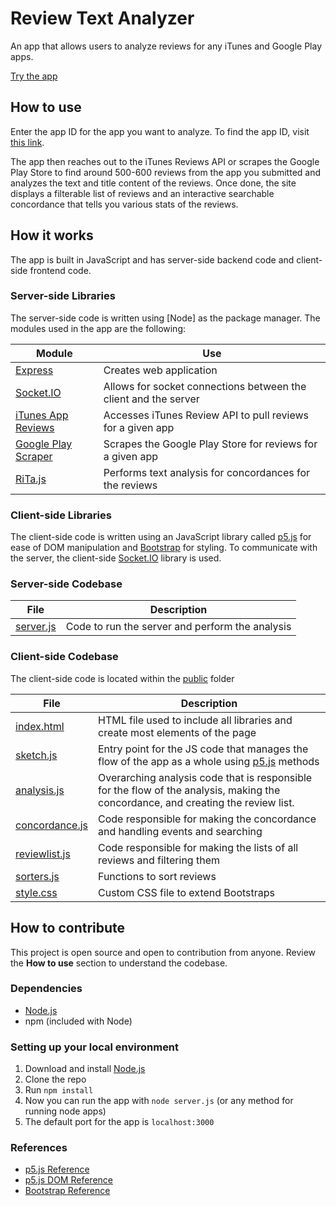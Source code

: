 # Review Text Analyzer
An app that allows users to analyze reviews for any iTunes and Google Play apps.

[Try the app](https://review-text-analyzer.herokuapp.com/)

## How to use
Enter the app ID for the app you want to analyze. To find the app ID, visit [this link](https://support.bitly.com/hc/en-us/articles/230664607-What-is-an-App-ID-How-do-I-find-it-).

The app then reaches out to the iTunes Reviews API or scrapes the Google Play Store to find around 500-600 reviews from the app you submitted and analyzes the text and title content of the reviews. Once done, the site displays a filterable list of reviews and an interactive searchable concordance that tells you various stats of the reviews. 

## How it works
The app is built in JavaScript and has server-side backend code and client-side frontend code. 

### Server-side Libraries
The server-side code is written using [Node] as the package manager. The modules used in the app are the following:

| Module | Use |
| ------ | --- |
| [Express] | Creates web application |
| [Socket.IO] | Allows for socket connections between the client and the server |
| [iTunes App Reviews] | Accesses iTunes Review API to pull reviews for a given app |
| [Google Play Scraper] | Scrapes the Google Play Store for reviews for a given app |
| [RiTa.js] | Performs text analysis for concordances for the reviews |

### Client-side Libraries
The client-side code is written using an JavaScript library called [p5.js] for ease of DOM manipulation and [Bootstrap] for styling. To communicate with the server, the client-side [Socket.IO] library is used. 

### Server-side Codebase

| File | Description |
| ---- | ----------- |
| [server.js] | Code to run the server and perform the analysis | 

### Client-side Codebase
The client-side code is located within the [public] folder

| File | Description |
| ---- | ----------- |
| [index.html] | HTML file used to include all libraries and create most elements of the page | 
| [sketch.js] | Entry point for the JS code that manages the flow of the app as a whole using [p5.js] methods | 
| [analysis.js] | Overarching analysis code that is responsible for the flow of the analysis, making the concordance, and creating the review list. | 
| [concordance.js] | Code responsible for making the concordance and handling events and searching | 
| [reviewlist.js] | Code responsible for making the lists of all reviews and filtering them | 
| [sorters.js] | Functions to sort reviews | 
| [style.css] | Custom CSS file to extend Bootstraps | 

## How to contribute
This project is open source and open to contribution from anyone. Review the **How to use** section to understand the codebase.

### Dependencies
- [Node.js]
- npm (included with Node)

### Setting up your local environment
1. Download and install [Node.js]
2. Clone the repo
3. Run `npm install`
4. Now you can run the app with `node server.js` (or any method for running node apps)
5. The default port for the app is `localhost:3000`

### References
- [p5.js Reference]
- [p5.js DOM Reference]
- [Bootstrap Reference]

<!-- Server-side External Links -->
[Node.js]: https://nodejs.org/en/download/ "Node.js" 
[Express]: https://expressjs.com/ "Express"
[Socket.IO]: https://socket.io/ "Socket.IO"
[iTunes App Reviews]: https://www.npmjs.com/package/itunes-app-reviews "iTunes App Reviews"
[Google Play Scraper]: https://www.npmjs.com/package/google-play-scraper "Google Play Scraper"
[RiTa.js]: https://rednoise.org/rita/ "RiTa.js"

<!-- Server-side Code -->
[server.js]: server.js

<!-- Client-side Links -->
[p5.js]: https://p5js.org/ "p5.js"
[Bootstrap]: https://getbootstrap.com/ "Bootstrap"
[p5.js Reference]: https://p5js.org/reference/ "p5.js Reference"
[p5.js DOM Reference]: https://p5js.org/reference/#/libraries/p5.dom "p5.js DOM Reference"
[Bootstrap Reference]: https://getbootstrap.com/docs/4.1/getting-started/introduction/ "Bootstrap Reference"

<!-- Client-side Code -->
[public]: public
[index.html]: public/index.html
[sketch.js]: public/sketch.js
[analysis.js]: public/analysis.js
[concordance.js]: public/concordance.js
[reviewlist.js]: public/reviewlist.js
[sorters.js]: public/sorters.js
[style.css]: public/style.css

